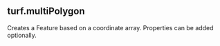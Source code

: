 ## turf.multiPolygon

Creates a Feature<MultiPolygon> based on a coordinate array. Properties can be added optionally.
